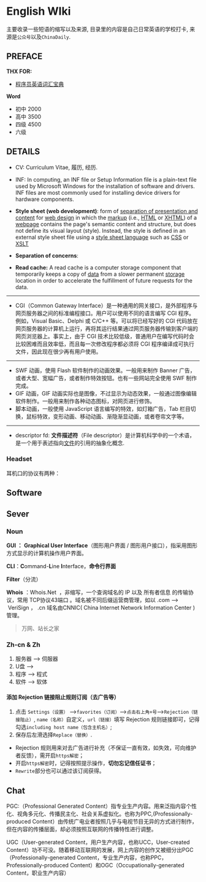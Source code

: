 # English WIki

主要收录一些短语的缩写以及来源, 目录里的内容是自己日常英语的学校打卡, 来源是`公众号`以及`ChinaDaily`. 

## PREFACE

**THX FOR:**
- [程序员英语词汇宝典](https://github.com/Wei-Xia/most-frequent-technology-english-words)

**Word**
- 初中 2000 
- 高中 3500
- 四级 4500
- 六级

## DETAILS

- CV: Curriculum Vitae, 履历, 经历.



- INF: In computing, an INF file or Setup Information file is a plain-text file used by Microsoft Windows for the installation of software and drivers. INF files are most commonly used for installing device drivers for hardware components.




+ **Style sheet (web development)**:  form of [separation of presentation and content](https://en.wikipedia.org/wiki/Separation_of_presentation_and_content) for [web design](https://en.wikipedia.org/wiki/Web_design) in which the [markup](https://en.wikipedia.org/wiki/Markup_(computer_programming)) (i.e., [HTML](https://en.wikipedia.org/wiki/HTML) or [XHTML](https://en.wikipedia.org/wiki/XHTML)) of a [webpage](https://en.wikipedia.org/wiki/Webpage) contains the page's semantic content and structure, but does not define its visual layout (style). Instead, the style is defined in an external style sheet file using a [style sheet language](https://en.wikipedia.org/wiki/Style_sheet_language) such as [CSS](https://en.wikipedia.org/wiki/Cascading_Style_Sheets) or [XSLT](https://en.wikipedia.org/wiki/Extensible_Stylesheet_Language)

+ **Separation of concerns**: 

+ **Read cache:** A read cache is a computer storage component that temporarily keeps a copy of [data](https://searchdatamanagement.techtarget.com/definition/data) from a slower permanent [storage](https://searchstorage.techtarget.com/definition/storage) location in order to accelerate the fulfillment of future requests for the data. 

---

+ CGI（Common Gateway Interface）是一种通用的网关接口，是外部程序与网页服务器之间的标准编程接口。用户可以使用不同的语言编写 CGI 程序。例如，Visual Basic、Delphi 或 C/C++ 等。可以将已经写好的 CGI 代码放在网页服务器的计算机上运行，再将其运行结果通过网页服务器传输到客户端的网页浏览器上。事实上，由于 CGI 技术比较低级，普通用户在编写代码时会比较困难而且效率低，而且每一次修改程序都必须将 CGI 程序编译成可执行文件，因此现在很少再有用户使用。


---

+ SWF 动画，使用 Flash 软件制作的动画效果。一般用来制作 Banner 广告，或者大型、宽幅广告，或者制作特效按钮。也有一些网站完全使用 SWF 制作完成。
+ GIF 动画，GIF 动画实际也是图像，不过显示为动态效果，一般通过图像编辑软件制作。一般用来制作各种动态图标，对网页进行修饰。
+ 脚本动画，一般使用 JavaScript 语言编写的特效，如灯箱广告，Tab 栏目切换，鼠标特效，变形动画、移动动画、渐隐渐显动画，或者卷帘文字等。

---

+ descriptor fd: **文件描述符**（File descriptor）是计算机科学中的一个术语，是一个用于表述指向[文件](https://zh.wikipedia.org/wiki/文件)的引用的抽象化概念.


### Headset

耳机口的协议有两种：

## Software

## Sever

### Noun


**GUI ：** **Graphical User Interface**（图形用户界面 / 图形用户接口），指采用图形方式显示的计算机操作用户界面。


**CLI**：**C**ommand-**L**ine **I**nterface，**命令行界面**


**Filter**（分流）


**Whois** ：Whois.Net  ，非缩写，一个查询域名的 IP 以及 所有者信息 的传输协议，常用 TCP协议43端口 。域名被不同后缀运营商管理，如以 .com —>  VeriSign ， .cn 域名由CNNIC( China Internet Network Information Center )管理。


> 万网、站长之家



### Zh-cn & Zh


1. 服务器 —> 伺服器
2. U盘 —>
3. 程序 --> 程式
4. 软件 --> 软体



#### 添加 Rejection 链接阻止规则订阅（去广告等）


1. 点击 `Settings（设置）` -->`favorites（订阅）`-->`点击右上角+号`-->`Rejection（链接阻止）`, `name（名称）`自定义，`url（链接）`填写 Rejection 规则链接即可，记得勾选`including host name（包含主机名）`;
1. 保存后左滑选择`Replace（替换）`.



- Rejection 规则用来对去广告进行补充（不保证一直有效，如失效，可向维护者反馈），需开启`https解密`；
- 开启`https解密`时，记得按照提示操作，**切勿忘记信任证书**；
- `Rewrite`部分也可以通过该订阅获得。

## Chat
PGC:（Professional Generated Content）指专业生产内容。用来泛指内容个性化、视角多元化、传播民主化、社会关系虚拟化。也称为PPC,(Professionally-produced Content）由传统广电业者按照几乎与电视节目无异的方式进行制作，但在内容的传播层面，却必须按照互联网的传播特性进行调整。


UGC（User-generated Content，用户生产内容，也称UCC，User-created Content）功不可没。随着移动互联网的发展，网上内容的创作又被细分出PGC（Professionally-generated Content，专业生产内容，也称PPC，Professionally-produced Content）和OGC（Occupationally-generated Content，职业生产内容）


